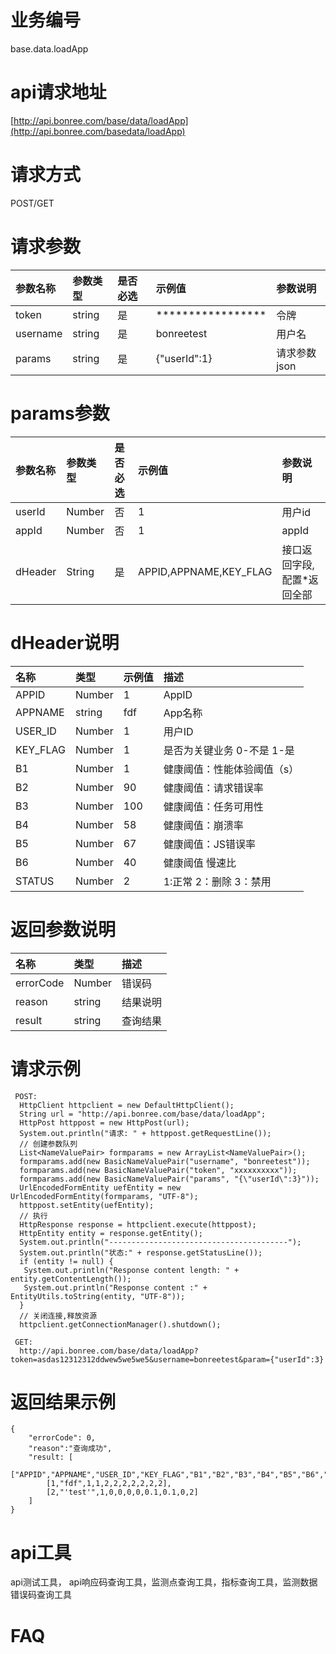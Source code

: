 # **业务编号**

base.data.loadApp

# **api请求地址**

[http://api.bonree.com/base/data/loadApp](http://api.bonree.com/basedata/loadApp)

# **请求方式**

POST/GET

# **请求参数**

| 参数名称 | 参数类型 | 是否必选 | 示例值 | 参数说明 |
| :--- | :--- | :--- | :--- | :--- |
| token | string | 是 | \*\*\*\*\*\*\*\*\*\*\*\*\*\*\*\*\* | 令牌 |
| username | string | 是 | bonreetest | 用户名 |
| params | string | 是 | {"userId":1} | 请求参数json |

# **params参数**

| 参数名称 | 参数类型 | 是否必选 | 示例值 | 参数说明 |
| :--- | :--- | :--- | :--- | :--- |
| userId | Number | 否 | 1 | 用户id |
| appId | Number | 否 | 1 | appId |
| dHeader | String | 是 | APPID,APPNAME,KEY\_FLAG | 接口返回字段,配置\*返回全部 |

# **dHeader说明**

| 名称 | 类型 | 示例值 | 描述 |
| :--- | :--- | :--- | :--- |
| APPID | Number | 1 | AppID |
| APPNAME | string | fdf | App名称 |
| USER\_ID | Number | 1 | 用户ID |
| KEY\_FLAG | Number | 1 | 是否为关键业务 0-不是 1-是 |
| B1 | Number | 1 | 健康阈值：性能体验阈值（s） |
| B2 | Number | 90 | 健康阈值：请求错误率 |
| B3 | Number | 100 | 健康阈值：任务可用性 |
| B4 | Number | 58 | 健康阈值：崩溃率 |
| B5 | Number | 67 | 健康阈值：JS错误率 |
| B6 | Number | 40 | 健康阈值 慢速比 |
| STATUS | Number | 2 | 1:正常 2：删除 3：禁用 |

# **返回参数说明**

| 名称 | 类型 | 描述 |
| :--- | :--- | :--- |
| errorCode | Number | 错误码 |
| reason | string | 结果说明 |
| result | string | 查询结果 |

# **请求示例**

```
 POST:
  HttpClient httpclient = new DefaultHttpClient();
  String url = "http://api.bonree.com/base/data/loadApp";
  HttpPost httppost = new HttpPost(url);
  System.out.println("请求: " + httppost.getRequestLine());
  // 创建参数队列
  List<NameValuePair> formparams = new ArrayList<NameValuePair>();
  formparams.add(new BasicNameValuePair("username", "bonreetest"));
  formparams.add(new BasicNameValuePair("token", "xxxxxxxxxx"));
  formparams.add(new BasicNameValuePair("params", "{\"userId\":3}"));
  UrlEncodedFormEntity uefEntity = new UrlEncodedFormEntity(formparams, "UTF-8");
  httppost.setEntity(uefEntity);
  // 执行
  HttpResponse response = httpclient.execute(httppost);
  HttpEntity entity = response.getEntity();
  System.out.println("----------------------------------------");
  System.out.println("状态:" + response.getStatusLine());
  if (entity != null) {
   System.out.println("Response content length: " + entity.getContentLength());
   System.out.println("Response content :" + EntityUtils.toString(entity, "UTF-8"));
  }
  // 关闭连接,释放资源
  httpclient.getConnectionManager().shutdown();

 GET:
  http://api.bonree.com/base/data/loadApp?token=asdas12312312ddwew5we5we5&username=bonreetest&param={"userId":3}
```

# **返回结果示例**

```
{
    "errorCode": 0,
    "reason":"查询成功",
    "result: [
        ["APPID","APPNAME","USER_ID","KEY_FLAG","B1","B2","B3","B4","B5","B6","STATUS"],
        [1,"fdf",1,1,2,2,2,2,2,2,2],
        [2,"'test'",1,0,0,0,0,0.1,0.1,0,2]
    ]
}
```

# **api工具**

api测试工具， api响应码查询工具，监测点查询工具，指标查询工具，监测数据错误码查询工具

# **FAQ**



